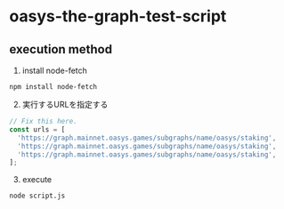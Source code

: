 # oasys-the-graph-test-script

## execution method

1. install node-fetch

```shell
npm install node-fetch
```

2. 実行するURLを指定する

```js
// Fix this here.
const urls = [
  'https://graph.mainnet.oasys.games/subgraphs/name/oasys/staking',
  'https://graph.mainnet.oasys.games/subgraphs/name/oasys/staking',
  'https://graph.mainnet.oasys.games/subgraphs/name/oasys/staking',
];
```

3. execute

```shell
node script.js
```
